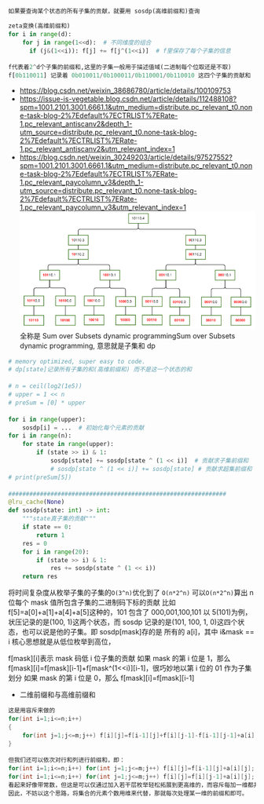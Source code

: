 `如果要查询某个状态的所有子集的贡献，就要用 sosdp(高维前缀和)查询`

```python
zeta变换(高维前缀和)
for i in range(d):
    for j in range(1<<d):  # 不同维度的组合
      if (j&(1<<i)): f[j] += f[j^(1<<i)]  # f里保存了每个子集的信息

f代表着2^d个子集的前缀和,这里的子集一般用于描述值域(二进制每个位取还是不取)
f[0b110011] 记录着 0b010011/0b100011/0b110001/0b110010 这四个子集的贡献和

```

- https://blog.csdn.net/weixin_38686780/article/details/100109753
- https://issue-is-vegetable.blog.csdn.net/article/details/112488108?spm=1001.2101.3001.6661.1&utm_medium=distribute.pc_relevant_t0.none-task-blog-2%7Edefault%7ECTRLIST%7ERate-1.pc_relevant_antiscanv2&depth_1-utm_source=distribute.pc_relevant_t0.none-task-blog-2%7Edefault%7ECTRLIST%7ERate-1.pc_relevant_antiscanv2&utm_relevant_index=1
- https://blog.csdn.net/weixin_30249203/article/details/97527552?spm=1001.2101.3001.6661.1&utm_medium=distribute.pc_relevant_t0.none-task-blog-2%7Edefault%7ECTRLIST%7ERate-1.pc_relevant_paycolumn_v3&depth_1-utm_source=distribute.pc_relevant_t0.none-task-blog-2%7Edefault%7ECTRLIST%7ERate-1.pc_relevant_paycolumn_v3&utm_relevant_index=1
  ![](image/note/1651762471154.png)
  全称是 Sum over Subsets dynamic programmingSum over Subsets dynamic programming, 意思就是子集和 dp

```py
# memory optimized, super easy to code.
# dp[state]记录所有子集的和(高维前缀和) 而不是这一个状态的和

# n = ceil(log2(1e5))
# upper = 1 << n
# preSum = [0] * upper

for i in range(upper):
    sosdp[i] = ...  # 初始化每个元素的贡献
for i in range(n):
    for state in range(upper):
        if (state >> i) & 1:
            sosdp[state] += sosdp[state ^ (1 << i)]  # 贡献求子集前缀和
            # sosdp[state ^ (1 << i)] += sosdp[state] # 贡献求超集前缀和
# print(preSum[5])

##############################################################
@lru_cache(None)
def sosdp(state: int) -> int:
    """state真子集的贡献"""
    if state == 0:
        return 1
    res = 0
    for i in range(20):
        if (state >> i) & 1:
            res += sosdp(state ^ (1 << i))
    return res
```

将时间复杂度从枚举子集的子集的`O(3^n)`优化到了 `O(n*2^n)`
可以`O(n*2^n)`算出 n 位每个 mask 值所包含子集的二进制码下标的贡献
比如 f[5]=a[0]+a[1]+a[4]+a[5]这种的，101 包含了 000,001,100,101
以 5(101)为例，状压记录的是(100, 1)这两个状态，而 sosdp 记录的是(101, 100, 1, 0)这四个状态，也可以说是他的子集。即 sosdp[mask]存的是 所有的 a[i]，其中 i&mask == i
核心思想就是从低位枚举到高位，

f[mask][i]表示 mask 码低 i 位子集的贡献
如果 mask 的第 i 位是 1，那么 f[mask][i]=f[mask][i-1]+f[mask^(1<<i)][i-1]，很巧妙地以第 i 位的 01 作为子集划分
如果 mask 的第 i 位是 0，那么 f[mask][i]=f[mask][i-1]

- 二维前缀和与高维前缀和

```C++
这是用容斥来做的
for(int i=1;i<=n;i++)
{
	for(int j=1;j<=m;j++) f[i][j]=f[i-1][j]+f[i][j-1]-f[i-1][j-1]+a[i][j];
}

但我们还可以依次对行和列进行前缀和，即：
for(int i=1;i<=n;i++) for(int j=1;j<=m;j++) f[i][j]=f[i-1][j]+a[i][j];
for(int i=1;i<=n;i++) for(int j=1;j<=m;j++) f[i][j]=f[i][j-1]+a[i][j];
看起来好像带常数，但这是可以仅通过加入若干层枚举轻松拓展到更高维的，而容斥每加一维都并不好推。
因此，不妨以这个思路，将集合的元素个数用维来代替，那就每次处理某一维的前缀和即可。
```
